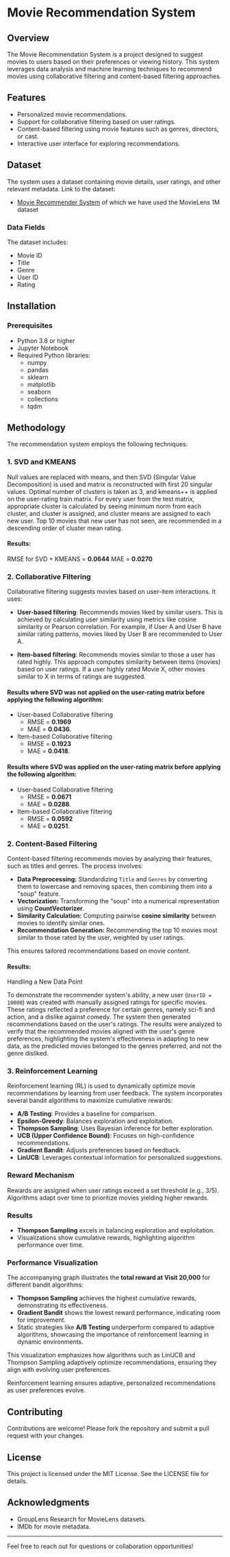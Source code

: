 # Movie Recommendation System

## Overview
The Movie Recommendation System is a project designed to suggest movies to users based on their preferences or viewing history. This system leverages data analysis and machine learning techniques to recommend movies using collaborative filtering and content-based filtering approaches.

## Features
- Personalized movie recommendations.
- Support for collaborative filtering based on user ratings.
- Content-based filtering using movie features such as genres, directors, or cast.
- Interactive user interface for exploring recommendations.

## Dataset
The system uses a dataset containing movie details, user ratings, and other relevant metadata. Link to the dataset:
- [Movie Recommender System](https://grouplens.org/datasets/movielens/) of which we have used the MovieLens 1M dataset

### Data Fields
The dataset includes:
- Movie ID
- Title
- Genre
- User ID
- Rating

## Installation
### Prerequisites
- Python 3.8 or higher
- Jupyter Notebook
- Required Python libraries:
  - numpy
  - pandas
  - sklearn
  - matplotlib
  - seaborn
  - collections
  - tqdm

## Methodology
The recommendation system employs the following techniques:

### 1. SVD and KMEANS
Null values are replaced with means, and then SVD (Singular Value Decomposition) is used and matrix is reconstructed with first 20 singular values.
Optimal number of clusters is taken as 3, and kmeans++ is applied on the user-rating train matrix.
For every user from the test matrix, appropriate cluster is calculated by seeing minimum norm from each cluster, and cluster is assigned, and cluster means are assigned to each new user.
Top 10 movies that new user has not seen, are recommended in a descending order of cluster mean rating.

#### Results:
RMSE for SVD + KMEANS = **0.0644**
MAE = **0.0270**

### 2. Collaborative Filtering
Collaborative filtering suggests movies based on user-item interactions. It uses:
- **User-based filtering**: Recommends movies liked by similar users. This is achieved by calculating user similarity using metrics like cosine similarity or Pearson correlation. For example, if User A and User B have similar rating patterns, movies liked by User B are recommended to User A.

- **Item-based filtering**: Recommends movies similar to those a user has rated highly. This approach computes similarity between items (movies) based on user ratings. If a user highly rated Movie X, other movies similar to X in terms of ratings are suggested.

#### Results where SVD was not applied on the user-rating matrix before applying the following algorithm:
- User-based Collaborative filtering
  - RMSE = **0.1969**
  - MAE = **0.0436**.
- Item-based Collaborative filtering
  - RMSE = **0.1923**
  - MAE = **0.0418**.


#### Results where SVD was applied on the user-rating matrix before applying the following algorithm:
- User-based Collaborative filtering
  - RMSE = **0.0671**
  - MAE = **0.0288**.
- Item-based Collaborative filtering
  - RMSE = **0.0592**
  - MAE = **0.0251**.
  

### 2. Content-Based Filtering

Content-based filtering recommends movies by analyzing their features, such as titles and genres. The process involves:  
- **Data Preprocessing:** Standardizing `Title` and `Genres` by converting them to lowercase and removing spaces, then combining them into a "soup" feature.  
- **Vectorization:** Transforming the "soup" into a numerical representation using **CountVectorizer**.  
- **Similarity Calculation:** Computing pairwise **cosine similarity** between movies to identify similar ones.  
- **Recommendation Generation:** Recommending the top 10 movies most similar to those rated by the user, weighted by user ratings.  

This ensures tailored recommendations based on movie content.

#### Results:
 Handling a New Data Point

To demonstrate the recommender system's ability, a new user (`UserID = 10000`) was created with manually assigned ratings for specific movies. These ratings reflected a preference for certain genres, namely sci-fi and action, and a dislike against comedy. The system then generated recommendations based on the user's ratings. The results were analyzed to verify that the recommended movies aligned with the user's genre preferences, highlighting the system's effectiveness in adapting to new data, as the predicted movies belonged to the genres preferred, and not the genre disliked.


### 3. Reinforcement Learning

Reinforcement learning (RL) is used to dynamically optimize movie recommendations by learning from user feedback. The system incorporates several bandit algorithms to maximize cumulative rewards:

- **A/B Testing**: Provides a baseline for comparison.
- **Epsilon-Greedy**: Balances exploration and exploitation.
- **Thompson Sampling**: Uses Bayesian inference for better exploration.
- **UCB (Upper Confidence Bound)**: Focuses on high-confidence recommendations.
- **Gradient Bandit**: Adjusts preferences based on feedback.
- **LinUCB**: Leverages contextual information for personalized suggestions.

### Reward Mechanism
Rewards are assigned when user ratings exceed a set threshold (e.g., 3/5). Algorithms adapt over time to prioritize movies yielding higher rewards.

### Results
- **Thompson Sampling** excels in balancing exploration and exploitation.
- Visualizations show cumulative rewards, highlighting algorithm performance over time.

### Performance Visualization
The accompanying graph illustrates the **total reward at Visit 20,000** for different bandit algorithms:

- **Thompson Sampling** achieves the highest cumulative rewards, demonstrating its effectiveness.
- **Gradient Bandit** shows the lowest reward performance, indicating room for improvement.
- Static strategies like **A/B Testing** underperform compared to adaptive algorithms, showcasing the importance of reinforcement learning in dynamic environments.

This visualization emphasizes how algorithms such as LinUCB and Thompson Sampling adaptively optimize recommendations, ensuring they align with evolving user preferences.

Reinforcement learning ensures adaptive, personalized recommendations as user preferences evolve.


## Contributing
Contributions are welcome! Please fork the repository and submit a pull request with your changes.

## License
This project is licensed under the MIT License. See the LICENSE file for details.

## Acknowledgments
- GroupLens Research for MovieLens datasets.
- IMDb for movie metadata.

---
Feel free to reach out for questions or collaboration opportunities!

